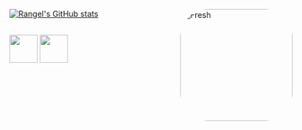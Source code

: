 

[![Rangel's GitHub stats](https://github-readme-stats.vercel.app/api?username=MattRangell&show_icons=true&theme=tokyonight)](https://github.com/MattRangell/github-readme-stats) <!--[![Top Langs](https://github-readme-stats.vercel.app/api/top-langs/?username=MattRangell&show_icons=true&theme=tokyonight)](https://github.com/MattRangell/github-readme-stats) -->
<img align="right" alt="Fresh" height="200" style="border-radius:50px;" src="https://media4.giphy.com/media/v1.Y2lkPTc5MGI3NjExNjNlMTFkMTUzYTQ4NTg5YmQwMGVjODc2YzU4MzEwMmE5ODY0MDRjMiZlcD12MV9pbnRlcm5hbF9naWZzX2dpZklkJmN0PWc/BoPUZQRQEPogo/giphy.gif?width=676&height=676">

##


<img onclick=" " src="https://cdn.jsdelivr.net/gh/devicons/devicon/icons/java/java-original.svg" height="50"/> <img src="https://cdn.jsdelivr.net/gh/devicons/devicon/icons/javascript/javascript-original.svg" height="50"/>
          


          
          

